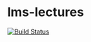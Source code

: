 # lms-lectures

[![Build Status](https://travis-ci.com/JumaKahiga/lms-lectures.svg?token=WppzFusXpymh1phyCxmF&branch=ch-setup-CI-CD-169231552)](https://travis-ci.com/JumaKahiga/lms-lectures)